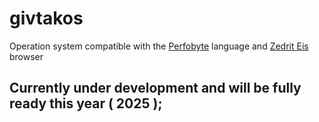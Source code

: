 # givtakos

Operation system compatible with the [Perfobyte](https://github.com/dencelman1/perfobyte) language and [Zedrit Eis](https://github.com/dencelman1/zedrit_eis) browser

## Currently under development and will be fully ready this year ( 2025 );